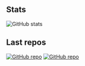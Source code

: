 ## Stats
![GitHub stats](https://github-readme-stats.vercel.app/api?username=elise-rey&show_icons=true&theme=tokyonight&count_private=true&include_all_commits=true&hide=stars,issues)

## Last repos
[![GitHub repo](https://github-readme-stats.vercel.app/api/pin/?username=elise-rey&repo=Frontend-Mobile-App&show_owner=true&theme=tokyonight)](https://github.com/Osiris-NFT/Frontend-Mobile-App)
[![GitHub repo](https://github-readme-stats.vercel.app/api/pin/?username=elise-rey&repo=App-Frontend&show_owner=true&theme=tokyonight)](https://github.com/BE-Raquette/App-Frontend)


<!--
Here are some ideas to get you started:

- 🔭 I’m currently working on ...
- 🌱 I’m currently learning ...
- 👯 I’m looking to collaborate on ...
- 🤔 I’m looking for help with ...
- 💬 Ask me about ...
- 📫 How to reach me: ...
- 😄 Pronouns: ...
- ⚡ Fun fact: ...
-->
